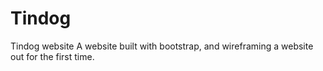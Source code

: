 # Tindog
Tindog website
A website built with bootstrap, and wireframing a website out for the first time.
